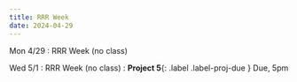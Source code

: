 ```yaml
---
title: RRR Week
date: 2024-04-29
---
```


Mon 4/29
: RRR Week (no class)

Wed 5/1
: RRR Week (no class)
: **Project 5**{: .label .label-proj-due } Due, 5pm


